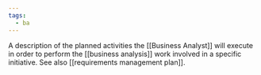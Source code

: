 ```yaml
---
tags:
  - ba
---
```

A description of the planned activities the [[Business Analyst]] will execute in order to perform the [[business analysis]] work involved in a specific initiative. See also [[requirements management plan]].